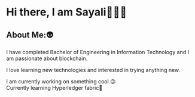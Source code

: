 # Hi there, I am Sayali👋:woman_technologist:


## About Me::alien:

I have completed Bachelor of Engineering in Information Technology and I am passionate about blockchain.

I love learning new technologies and interested in trying anything new.

I am currently working on something cool.:wink:\
Currently learning Hyperledger fabric🌱







<!--
**Sayalikukkar/sayalikukkar** is a ✨ _special_ ✨ repository because its `README.md` (this file) appears on your GitHub profile.

Here are some ideas to get you started:

- 🔭 I’m currently working on ...
- 🌱 I’m currently learning ...
- 👯 I’m looking to collaborate on ...
- 🤔 I’m looking for help with ...
- 💬 Ask me about ...
- 📫 How to reach me: ...
- 😄 Pronouns: ...
- ⚡ Fun fact: ...
-->
